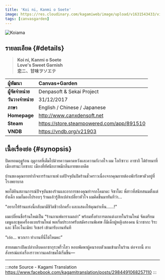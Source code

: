 ```yaml
---
title: 'Koi ni, Kanmi o Soete'
image: https://res.cloudinary.com/kagamiweb/image/upload/v1631543433/visualnovel/preview/koiama.jpg
tags: [canvasgarden]
---
```


![Koiama](https://res.cloudinary.com/kagamiweb/image/upload/v1631543433/visualnovel/preview/koiama.jpg)

## รายละเอียด {#details}

> **Koi ni, Kanmi o Soete**  
> **Love's Sweet Garnish**  
> **恋ニ、甘味ヲソエテ**

| ผู้พัฒนา | Canvas+Garden |
| :---- | :---- |
| **ผู้่จัดจำหน่าย** | Denpasoft & Sekai Project |
| **วันวางจำหน่าย** | 31/12/2017 |
| **ภาษา** | English / Chinese / Japanese |
| **Homepage** | http://www.canxdensoft.net |
| **Steam** | https://store.steampowered.com/app/891510 |
| **VNDB** | https://vndb.org/v21903 |

## เนื้อเรื่องย่อ {#synopsis}

ปิดเทอมฤดูร้อน ฤดูกาลที่เต็มไปด้วยความคาดหวังและความกังวลใจ
ผม โอกิซาวะ อาซากิ ได้ย้ายมาที่เมืองฮานะโอซากะ เมืองที่ทัศนียภาพมีกลิ่นอายของอดีต

บ้านของคุณยายทำกิจการร้านกาแฟ แต่ปัจจุบันปิดร้านชั่วคราวเนื่องจากคุณยายต้องพักรักษาตัวอยู่ที่โรงพยาบาล

พอได้ยินสถานการณ์ปัจจุบันของร้านและอาการของคุณย่าจากโคมาดะ จิซาโตะ พี่สาวที่สนิทสนมตั้งแต่ยังเด็ก ผมก็มองไปรอบๆ ร้านแล้วรู้สึกเปล่าเปลี่ยวหัวใจ ผมคิดขึ้นมาทันทีว่า...

"อยากให้ร้านแห่งนี้กลับมามีชีวิตชีวาอีกครั้ง และแสดงให้คุณย่าเห็น......!"

ผมเปลี่ยนชื่อร้านใหม่เป็น “ร้านกาแฟคาราเมลล่า” พร้อมทั้งทำการตกแต่งภายในร้านใหม่ จัดเตรียมเมนูและชุดเครื่องแบบร้านใหม่
พอเริ่มประกาศรับสมัครงานพิเศษ ก็มีเด็กผู้หญิงสองคน นิวาซากะ ริระ และ ชิโอะโนะมิยะ ริเชอร์ เข้ามารับงานทันที

“เอ่อ… พวกเรา ทำงานที่นี่ได้ไหมคะ”

สายลมแรงปัดเปล่ากลีบดอกซากุระพริ้วไสว หอบพัดพาผู้คนรอบตัวผมเข้ามาในร้าน 
ต่อจากนี้ ลางสังหรณ์แห่งเรื่องราวหวานเคล้าขมได้เริ่มขึ้น—

---
:::note Source - Kagami Translation
https://www.facebook.com/kagamitranslation/posts/2984491068257110
:::
